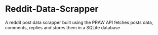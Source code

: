 # Reddit-Data-Scrapper
A reddit post data scrapper built using the PRAW API fetches posts data, comments, replies and stores them in a SQLite database
